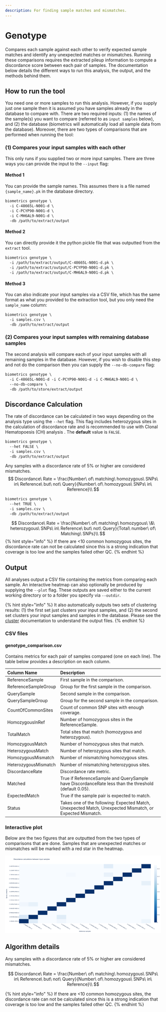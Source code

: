 ```yaml
---
description: For finding sample matches and mismatches.
---
```


# Genotype

Compares each sample against each other to verify expected sample matches and identify any unexpected matches or mismatches. Running these comparisons requires the extracted pileup information to compute a discordance score between each pair of samples. The documentation below details the different ways to run this analysis, the output, and the methods behind them.

## How to run the tool

You need one or more samples to run this analysis. However, if you supply just one sample then it is assumed you have samples already in the database to compare with. There are two required inputs: \(1\) the names of the sample\(s\) you want to compare \(referred to as `input samples` below\), and \(2\) the database \(biometrics will automatically load all sample data from the database\). Moreover, there are two types of comparisons that are performed when running the tool:

### \(1\) Compares your input samples with each other

This only runs if you supplied two or more input samples. There are three ways you can provide the input to the `--input` flag:

#### Method 1
You can provide the sample names. This assumes there is a file named `{sample_name}.pk` in the database directory.

```text
biometrics genotype \
  -i C-48665L-N001-d \
  -i C-PCYP90-N001-d \
  -i C-MH6AL9-N001-d \
  -db /path/to/extract/output
```

#### Method 2
You can directly provide it the python pickle file that was outputted from the `extract` tool.

```text
biometrics genotype \
  -i /path/to/extract/output/C-48665L-N001-d.pk \
  -i /path/to/extract/output/C-PCYP90-N001-d.pk \
  -i /path/to/extract/output/C-MH6AL9-N001-d.pk \
```

#### Method 3
You can also indicate your input samples via a CSV file, which has the same format as what you provided to the extraction tool, but you only need the `sample_name` column:

```text
biometrics genotype \
  -i samples.csv \
  -db /path/to/extract/output
```

### \(2\) Compares your input samples with remaining database samples

The second analysis will compare each of your input samples with all remaining samples in the database. However, if you wish to disable this step and not do the comparison then you can supply the `--no-db-compare` flag:

```text
biometrics genotype \
  -i C-48665L-N001-d -i C-PCYP90-N001-d -i C-MH6AL9-N001-d \
  --no-db-compare \
  -db /path/to/store/extract/output
```

## Discordance Calculation

The rate of discordance can be calculated in two ways depending on the analysis type using the `--het` flag. This flag includes heterozygous sites in the calculation of discordance rate and is recommended to use with Clonal Hematopoesis (CH) analysis . The **default** value is  `FALSE`.

```
biometrics genotype \
  --het FALSE \
  -i samples.csv \
  -db /path/to/extract/output
```

Any samples with a discordance rate of 5% or higher are considered mismatches.
$$
Discordance\ Rate = \frac{Number\ of\ matching\ homozygous\ SNPs\ in\ Reference\ but\ not\ Query}{Number\ of\ homozygous\ SNPs\ in\ Reference}\\
$$

```
biometrics genotype \
  --het TRUE \
  -i samples.csv \
  -db /path/to/extract/output
```


$$
Discordance\ Rate = \frac{Number\ of\ matching\ homozygous\ \&\ heterozygous\ SNPs\ in\ Reference\ but\ not\ Query}{Total\ number\ of\ Matching\ SNPs}\\
$$
{% hint style="info" %}
If there are &lt;10 common homozygous sites, the discordance rate can not be calculated since this is a strong indication that coverage is too low and the samples failed other QC.
{% endhint %}

## Output

All analyses output a CSV file containing the metrics from comparing each sample. An interactive heatmap can also optionally be produced by supplying the `--plot` flag. These outputs are saved either to the current working directory or to a folder you specify via `--outdir`.

{% hint style="info" %}
It also automatically outputs two sets of clustering results: \(1\) the first set just clusters your input samples, and \(2\) the second set clusters your input samples and samples in the database. Please see the [cluster](cluster.md) documentation to understand the output files.
{% endhint %}

### CSV files

#### genotype\_comparison.csv

Contains metrics for each pair of samples compared \(one on each line\). The table below provides a description on each column.

| Column Name | Description |
| :--- | :--- |
| ReferenceSample | First sample in the comparison. |
| ReferenceSampleGroup | Group for the first sample in the comparison. |
| QuerySample | Second sample in the comparison. |
| QuerySampleGroup | Group for the second sample in the comparison. |
| CountOfCommonSites | Count of common SNP sites with enough coverage. |
| HomozygousInRef | Number of homozygous sites in the ReferenceSample. |
| TotalMatch | Total sites that match \(homozygous and heterozygous\). |
| HomozygousMatch | Number of homozygous sites that match. |
| HeterozygousMatch | Number of heterozygous sites that match. |
| HomozygousMismatch | Number of mismatching homozygous sites. |
| HeterozygousMismatch | Number of mismatching heterozygous sites. |
| DiscordanceRate | Discordance rate metric. |
| Matched | True if ReferenceSample and QuerySample have DiscordanceRate less than the threshold \(default 0.05\). |
| ExpectedMatch | True if the sample pair is expected to match. |
| Status | Takes one of the following: Expected Match, Unexpected Match, Unexpected Mismatch, or Expected Mismatch. |

### Interactive plot

Below are the two figures that are outputted from the two types of comparisons that are done. Samples that are unexpected matches or mismatches will be marked with a red star in the heatmap.

![](.gitbook/assets/genotype_comparison_input_only.png)

## Algorithm details

Any samples with a discordance rate of 5% or higher are considered mismatches.

$$
Discordance\ Rate = \frac{Number\ of\ matching\ homozygous\ SNPs\ in\ Reference\ but\ not\ Query}{Number\ of\ homozygous\ SNPs\ in\ Reference}\\
$$

{% hint style="info" %}
If there are &lt;10 common homozygous sites, the discordance rate can not be calculated since this is a strong indication that coverage is too low and the samples failed other QC.
{% endhint %}
